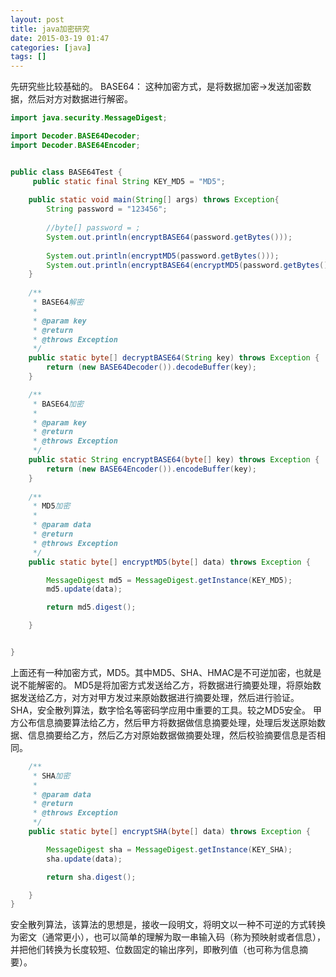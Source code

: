 ```yaml
---
layout: post
title: java加密研究
date: 2015-03-19 01:47
categories: [java]
tags: []
---
```

先研究些比较基础的。
BASE64：
这种加密方式，是将数据加密->发送加密数据，然后对方对数据进行解密。


```java
import java.security.MessageDigest;

import Decoder.BASE64Decoder;
import Decoder.BASE64Encoder;


public class BASE64Test {
	 public static final String KEY_MD5 = "MD5";
	
	public static void main(String[] args) throws Exception{
		String password = "123456";
		
		//byte[] password = ;
		System.out.println(encryptBASE64(password.getBytes()));
		
		System.out.println(encryptMD5(password.getBytes()));
		System.out.println(encryptBASE64(encryptMD5(password.getBytes())));
	}
	
	/**
	 * BASE64解密
	 * 
	 * @param key
	 * @return
	 * @throws Exception
	 */
	public static byte[] decryptBASE64(String key) throws Exception {
		return (new BASE64Decoder()).decodeBuffer(key);
	}

	/**
	 * BASE64加密
	 * 
	 * @param key
	 * @return
	 * @throws Exception
	 */
	public static String encryptBASE64(byte[] key) throws Exception {
		return (new BASE64Encoder()).encodeBuffer(key);
	}
	
	/**
	 * MD5加密
	 * 
	 * @param data
	 * @return
	 * @throws Exception
	 */
	public static byte[] encryptMD5(byte[] data) throws Exception {

		MessageDigest md5 = MessageDigest.getInstance(KEY_MD5);
		md5.update(data);

		return md5.digest();

	}


}

```

上面还有一种加密方式，MD5。其中MD5、SHA、HMAC是不可逆加密，也就是说不能解密的。
MD5是将加密方式发送给乙方，将数据进行摘要处理，将原始数据发送给乙方，对方对甲方发过来原始数据进行摘要处理，然后进行验证。
SHA，安全散列算法，数字恰名等密码学应用中重要的工具。较之MD5安全。
甲方公布信息摘要算法给乙方，然后甲方将数据做信息摘要处理，处理后发送原始数据、信息摘要给乙方，然后乙方对原始数据做摘要处理，然后校验摘要信息是否相同。


```java
	/**
	 * SHA加密
	 * 
	 * @param data
	 * @return
	 * @throws Exception
	 */
	public static byte[] encryptSHA(byte[] data) throws Exception {

		MessageDigest sha = MessageDigest.getInstance(KEY_SHA);
		sha.update(data);

		return sha.digest();

	}
}

```

安全散列算法，该算法的思想是，接收一段明文，将明文以一种不可逆的方式转换为密文（通常更小），也可以简单的理解为取一串输入码（称为预映射或者信息），并把他们转换为长度较短、位数固定的输出序列，即散列值（也可称为信息摘要）。
